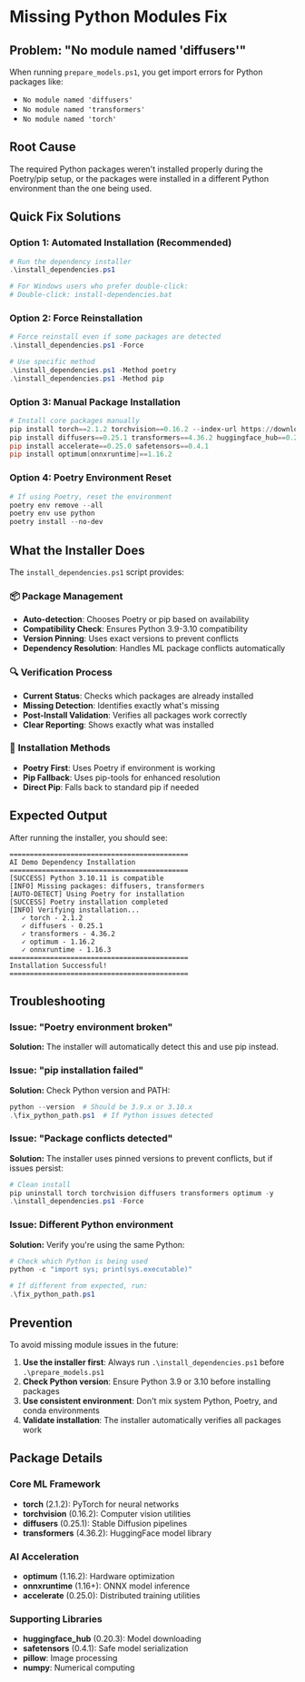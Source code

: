 # Missing Python Modules Fix

## Problem: "No module named 'diffusers'"
When running `prepare_models.ps1`, you get import errors for Python packages like:
- `No module named 'diffusers'`
- `No module named 'transformers'`
- `No module named 'torch'`

## Root Cause
The required Python packages weren't installed properly during the Poetry/pip setup, or the packages were installed in a different Python environment than the one being used.

## Quick Fix Solutions

### Option 1: Automated Installation (Recommended)
```powershell
# Run the dependency installer
.\install_dependencies.ps1

# For Windows users who prefer double-click:
# Double-click: install-dependencies.bat
```

### Option 2: Force Reinstallation
```powershell
# Force reinstall even if some packages are detected
.\install_dependencies.ps1 -Force

# Use specific method
.\install_dependencies.ps1 -Method poetry
.\install_dependencies.ps1 -Method pip
```

### Option 3: Manual Package Installation
```powershell
# Install core packages manually
pip install torch==2.1.2 torchvision==0.16.2 --index-url https://download.pytorch.org/whl/cpu
pip install diffusers==0.25.1 transformers==4.36.2 huggingface_hub==0.20.3
pip install accelerate==0.25.0 safetensors==0.4.1
pip install optimum[onnxruntime]==1.16.2
```

### Option 4: Poetry Environment Reset
```powershell
# If using Poetry, reset the environment
poetry env remove --all
poetry env use python
poetry install --no-dev
```

## What the Installer Does

The `install_dependencies.ps1` script provides:

### 📦 **Package Management**
- **Auto-detection**: Chooses Poetry or pip based on availability
- **Compatibility Check**: Ensures Python 3.9-3.10 compatibility
- **Version Pinning**: Uses exact versions to prevent conflicts
- **Dependency Resolution**: Handles ML package conflicts automatically

### 🔍 **Verification Process**
- **Current Status**: Checks which packages are already installed
- **Missing Detection**: Identifies exactly what's missing
- **Post-Install Validation**: Verifies all packages work correctly
- **Clear Reporting**: Shows exactly what was installed

### 🚀 **Installation Methods**
- **Poetry First**: Uses Poetry if environment is working
- **Pip Fallback**: Uses pip-tools for enhanced resolution
- **Direct Pip**: Falls back to standard pip if needed

## Expected Output

After running the installer, you should see:
```
============================================
AI Demo Dependency Installation
============================================
[SUCCESS] Python 3.10.11 is compatible
[INFO] Missing packages: diffusers, transformers
[AUTO-DETECT] Using Poetry for installation
[SUCCESS] Poetry installation completed
[INFO] Verifying installation...
   ✓ torch - 2.1.2
   ✓ diffusers - 0.25.1  
   ✓ transformers - 4.36.2
   ✓ optimum - 1.16.2
   ✓ onnxruntime - 1.16.3
============================================
Installation Successful!
============================================
```

## Troubleshooting

### Issue: "Poetry environment broken"
**Solution:** The installer will automatically detect this and use pip instead.

### Issue: "pip installation failed"  
**Solution:** Check Python version and PATH:
```powershell
python --version  # Should be 3.9.x or 3.10.x
.\fix_python_path.ps1  # If Python issues detected
```

### Issue: "Package conflicts detected"
**Solution:** The installer uses pinned versions to prevent conflicts, but if issues persist:
```powershell
# Clean install
pip uninstall torch torchvision diffusers transformers optimum -y
.\install_dependencies.ps1 -Force
```

### Issue: Different Python environment
**Solution:** Verify you're using the same Python:
```powershell
# Check which Python is being used
python -c "import sys; print(sys.executable)"

# If different from expected, run:
.\fix_python_path.ps1
```

## Prevention

To avoid missing module issues in the future:

1. **Use the installer first**: Always run `.\install_dependencies.ps1` before `.\prepare_models.ps1`
2. **Check Python version**: Ensure Python 3.9 or 3.10 before installing packages
3. **Use consistent environment**: Don't mix system Python, Poetry, and conda environments
4. **Validate installation**: The installer automatically verifies all packages work

## Package Details

### Core ML Framework
- **torch** (2.1.2): PyTorch for neural networks
- **torchvision** (0.16.2): Computer vision utilities
- **diffusers** (0.25.1): Stable Diffusion pipelines
- **transformers** (4.36.2): HuggingFace model library

### AI Acceleration  
- **optimum** (1.16.2): Hardware optimization
- **onnxruntime** (1.16+): ONNX model inference
- **accelerate** (0.25.0): Distributed training utilities

### Supporting Libraries
- **huggingface_hub** (0.20.3): Model downloading
- **safetensors** (0.4.1): Safe model serialization
- **pillow**: Image processing
- **numpy**: Numerical computing